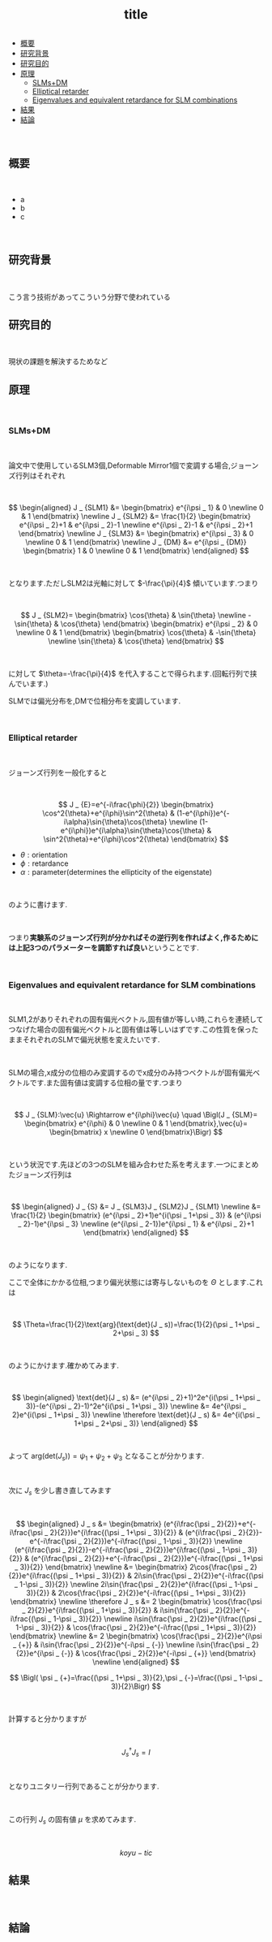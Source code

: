 <div style="text-align: center; font-size: 25px; font-weight: bold;">
title
</div>

</br>

- [概要](#概要)
- [研究背景](#研究背景)
- [研究目的](#研究目的)
- [原理](#原理)
  - [SLMs+DM](#slmsdm)
  - [Elliptical retarder](#elliptical-retarder)
  - [Eigenvalues and equivalent retardance for SLM combinations](#eigenvalues-and-equivalent-retardance-for-slm-combinations)
- [結果](#結果)
- [結論](#結論)


</br>

## 概要

</br>

- a
- b
- c

</br>

<div style="page-break-before: always;"></div>

## 研究背景

</br>

こう言う技術があってこういう分野で使われている

<div style="page-break-before: always;"></div>

## 研究目的

</br>

現状の課題を解決するためなど

<div style="page-break-before: always;"></div>

## 原理

</br>

### SLMs+DM

</br>

論文中で使用しているSLM3個,Deformable Mirror1個で変調する場合,ジョーンズ行列はそれぞれ

</br>

$$
\begin{aligned}
J _ {SLM1}
&=
\begin{bmatrix}
e^{i\psi _ 1} & 0 \newline
0 & 1
\end{bmatrix} \newline
J _ {SLM2}
&=
\frac{1}{2}
\begin{bmatrix}
e^{i\psi _ 2}+1 & e^{i\psi _ 2}-1 \newline
e^{i\psi _ 2}-1 & e^{i\psi _ 2}+1
\end{bmatrix} \newline
J _ {SLM3}
&=
\begin{bmatrix}
e^{i\psi _ 3} & 0 \newline
0 & 1
\end{bmatrix} \newline
J _ {DM}
&=
e^{i\psi _ {DM}}
\begin{bmatrix}
1 & 0 \newline
0 & 1
\end{bmatrix}
\end{aligned}
$$

</br>

となります.ただしSLM2は光軸に対して $-\frac{\pi}{4}$ 傾いています.つまり

</br>

$$
J _ {SLM2}=
\begin{bmatrix}
\cos{\theta} & \sin{\theta} \newline
-\sin{\theta} & \cos{\theta}
\end{bmatrix}
\begin{bmatrix}
e^{i\psi _ 2} & 0 \newline
0 & 1
\end{bmatrix}
\begin{bmatrix}
\cos{\theta} & -\sin{\theta} \newline
\sin{\theta} & \cos{\theta}
\end{bmatrix}
$$

</br>

に対して $\theta=-\frac{\pi}{4}$ を代入することで得られます.(回転行列で挟んでいます.)

SLMでは偏光分布を,DMで位相分布を変調しています.

</br>

### Elliptical retarder

</br>

ジョーンズ行列を一般化すると

</br>

$$
J _ {E}=e^{-i\frac{\phi}{2}}
\begin{bmatrix}
\cos^2{\theta}+e^{i\phi}\sin^2{\theta} & (1-e^{i\phi})e^{-i\alpha}\sin{\theta}\cos{\theta} \newline
(1-e^{i\phi})e^{i\alpha}\sin{\theta}\cos{\theta} & \sin^2{\theta}+e^{i\phi}\cos^2{\theta}
\end{bmatrix}
$$

- $\theta:\text{orientation}$
- $\phi:\text{retardance}$
- $\alpha:\text{parameter(determines the ellipticity of the eigenstate)}$

</br>

のように書けます.

</br>

つまり**実験系のジョーンズ行列が分かればその逆行列を作ればよく,作るためには上記3つのパラメーターを調節すれば良い**ということです.

</br>

### Eigenvalues and equivalent retardance for SLM combinations

</br>

SLM1,2がありそれぞれの固有偏光ベクトル,固有値が等しい時,これらを連続してつなげた場合の固有偏光ベクトルと固有値は等しいはずです.この性質を保ったままそれぞれのSLMで偏光状態を変えたいです.

</br>

SLMの場合,x成分の位相のみ変調するのでx成分のみ持つベクトルが固有偏光ベクトルです.また固有値は変調する位相の量です.つまり

</br>

$$
J _ {SLM}:\vec{u} \Rightarrow e^{i\phi}\vec{u} \quad \Bigl(J _ {SLM}=
\begin{bmatrix}
e^{i\phi} & 0 \newline
0 & 1
\end{bmatrix},\vec{u}=
\begin{bmatrix}
x \newline
0
\end{bmatrix}\Bigr)
$$

</br>

という状況です.先ほどの3つのSLMを組み合わせた系を考えます.一つにまとめたジョーンズ行列は

</br>

$$
\begin{aligned}
J _ {S}
&=
J _ {SLM3}J _ {SLM2}J _ {SLM1} \newline
&=
\frac{1}{2}
\begin{bmatrix}
(e^{i\psi _ 2}+1)e^{i(\psi _ 1+\psi _ 3)} & (e^{i\psi _ 2}-1)e^{i\psi _ 3} \newline
(e^{i\psi _ 2-1})e^{i\psi _ 1} & e^{i\psi _ 2}+1
\end{bmatrix}
\end{aligned}
$$

</br>

のようになります.

ここで全体にかかる位相,つまり偏光状態には寄与しないものを $\Theta$ とします.これは

</br>

$$
\Theta=\frac{1}{2}\text{arg}(\text{det}(J _ s))=\frac{1}{2}(\psi _ 1+\psi _ 2+\psi _ 3)
$$

</br>

のようにかけます.確かめてみます.

</br>

$$
\begin{aligned}
\text{det}(J _ s)
&=
(e^{i\psi _ 2}+1)^2e^{i(\psi _ 1+\psi _ 3)}-(e^{i\psi _ 2}-1)^2e^{i(\psi _ 1+\psi _ 3)} \newline
&=
4e^{i\psi _ 2}e^{i(\psi _ 1+\psi _ 3)} \newline
\therefore \text{det}(J _ s)
&=
4e^{i(\psi _ 1+\psi _ 2+\psi _ 3)}
\end{aligned}
$$

</br>

よって $\text{arg}(\text{det}(J _ s))=\psi _ 1+\psi _ 2+\psi _ 3$ となることが分かります.

</br>

次に $J _ s$ を少し書き直してみます

</br>

$$
\begin{aligned}
J _ s
&=
\begin{bmatrix}
(e^{i\frac{\psi _ 2}{2}}+e^{-i\frac{\psi _ 2}{2}})e^{i\frac{(\psi _ 1+\psi _ 3)}{2}} & (e^{i\frac{\psi _ 2}{2}}-e^{-i\frac{\psi _ 2}{2}})e^{-i\frac{(\psi _ 1-\psi _ 3)}{2}} \newline
(e^{i\frac{\psi _ 2}{2}}-e^{-i\frac{\psi _ 2}{2}})e^{i\frac{(\psi _ 1-\psi _ 3)}{2}} & (e^{i\frac{\psi _ 2}{2}}+e^{-i\frac{\psi _ 2}{2}})e^{-i\frac{(\psi _ 1+\psi _ 3)}{2}}
\end{bmatrix} \newline
&=
\begin{bmatrix}
2\cos{\frac{\psi _ 2}{2}}e^{i\frac{(\psi _ 1+\psi _ 3)}{2}} & 2i\sin{\frac{\psi _ 2}{2}}e^{-i\frac{(\psi _ 1-\psi _ 3)}{2}} \newline
2i\sin{\frac{\psi _ 2}{2}}e^{i\frac{(\psi _ 1-\psi _ 3)}{2}} & 2\cos{\frac{\psi _ 2}{2}}e^{-i\frac{(\psi _ 1+\psi _ 3)}{2}}
\end{bmatrix} \newline
\therefore J _ s
&=
2
\begin{bmatrix}
\cos{\frac{\psi _ 2}{2}}e^{i\frac{(\psi _ 1+\psi _ 3)}{2}} & i\sin{\frac{\psi _ 2}{2}}e^{-i\frac{(\psi _ 1-\psi _ 3)}{2}} \newline
i\sin{\frac{\psi _ 2}{2}}e^{i\frac{(\psi _ 1-\psi _ 3)}{2}} & \cos{\frac{\psi _ 2}{2}}e^{-i\frac{(\psi _ 1+\psi _ 3)}{2}}
\end{bmatrix} \newline
&=
2
\begin{bmatrix}
\cos{\frac{\psi _ 2}{2}}e^{i\psi _ {+}} & i\sin{\frac{\psi _ 2}{2}}e^{-i\psi _ {-}} \newline
i\sin{\frac{\psi _ 2}{2}}e^{i\psi _ {-}} & \cos{\frac{\psi _ 2}{2}}e^{-i\psi _ {+}}
\end{bmatrix} \newline
\end{aligned}
$$

$$
\Bigl(
\psi _ {+}=\frac{(\psi _ 1+\psi _ 3)}{2},\psi _ {-}=\frac{(\psi _ 1-\psi _ 3)}{2}\Bigr)
$$

</br>

計算すると分かりますが

</br>

$$
J _ s^{\dagger}J _ s=I
$$

</br>

となりユニタリー行列であることが分かります.

</br>

この行列 $J _ s$ の固有値 $\mu$ を求めてみます.

</br>

$$
koyu-ti c    
$$

<div style="page-break-before: always;"></div>

## 結果

</br>

<div style="page-break-before: always;"></div>

## 結論

</br>

<div style="page-break-before: always;"></div>